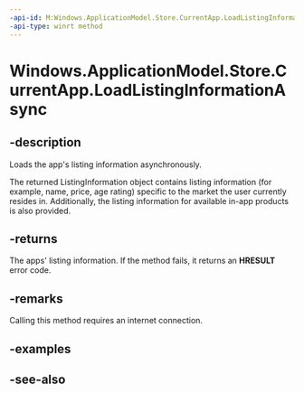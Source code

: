 ```yaml
---
-api-id: M:Windows.ApplicationModel.Store.CurrentApp.LoadListingInformationAsync
-api-type: winrt method
---
```


<!-- Method syntax
public Windows.Foundation.IAsyncOperation<Windows.ApplicationModel.Store.ListingInformation> LoadListingInformationAsync()
-->

# Windows.ApplicationModel.Store.CurrentApp.LoadListingInformationAsync

## -description
Loads the app's listing information asynchronously. 

The returned ListingInformation object contains listing information (for example, name, price, age rating) specific to the market the user currently resides in. Additionally, the listing information for available in-app products is also provided.

## -returns
The apps' listing information. If the method fails, it returns an **HRESULT** error code.

## -remarks
Calling this method requires an internet connection.

## -examples

## -see-also
